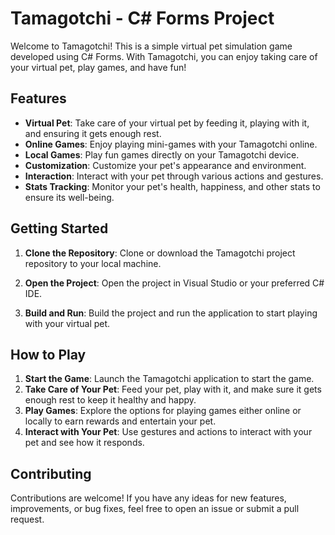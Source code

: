 # Tamagotchi - C# Forms Project

Welcome to Tamagotchi! This is a simple virtual pet simulation game developed using C# Forms. With Tamagotchi, you can enjoy taking care of your virtual pet, play games, and have fun!

## Features

- **Virtual Pet**: Take care of your virtual pet by feeding it, playing with it, and ensuring it gets enough rest.
- **Online Games**: Enjoy playing mini-games with your Tamagotchi online.
- **Local Games**: Play fun games directly on your Tamagotchi device.
- **Customization**: Customize your pet's appearance and environment.
- **Interaction**: Interact with your pet through various actions and gestures.
- **Stats Tracking**: Monitor your pet's health, happiness, and other stats to ensure its well-being.

## Getting Started

1. **Clone the Repository**: Clone or download the Tamagotchi project repository to your local machine.

2. **Open the Project**: Open the project in Visual Studio or your preferred C# IDE.

3. **Build and Run**: Build the project and run the application to start playing with your virtual pet.

## How to Play

1. **Start the Game**: Launch the Tamagotchi application to start the game.
2. **Take Care of Your Pet**: Feed your pet, play with it, and make sure it gets enough rest to keep it healthy and happy.
3. **Play Games**: Explore the options for playing games either online or locally to earn rewards and entertain your pet.
4. **Interact with Your Pet**: Use gestures and actions to interact with your pet and see how it responds.

## Contributing

Contributions are welcome! If you have any ideas for new features, improvements, or bug fixes, feel free to open an issue or submit a pull request.

